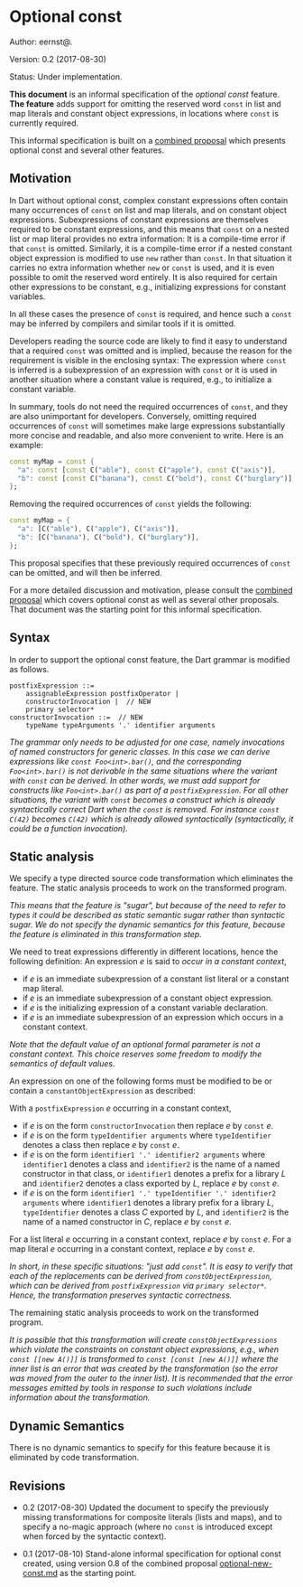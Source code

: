 # Optional const

Author: eernst@.

Version: 0.2 (2017-08-30)

Status: Under implementation.

**This document** is an informal specification of the *optional const* feature.
**The feature** adds support for omitting the reserved word `const` in list and
map literals and constant object expressions, in locations where `const` is
currently required.

This informal specification is built on a
[combined proposal](https://github.com/dart-lang/sdk/blob/master/docs/language/informal/optional-new-const.md)
which presents optional const and several other features.

## Motivation

In Dart without optional const, complex constant expressions often contain many
occurrences of `const` on list and map literals, and on constant object
expressions. Subexpressions of constant expressions are themselves required to
be constant expressions, and this means that `const` on a nested list or map
literal provides no extra information: It is a compile-time error if that
`const` is omitted. Similarly, it is a compile-time error if a nested constant
object expression is modified to use `new` rather than `const`. In that
situation it carries no extra information whether `new` or `const` is used, and
it is even possible to omit the reserved word entirely. It is also required for
certain other expressions to be constant, e.g., initializing expressions for
constant variables.

In all these cases the presence of `const` is required, and hence such a
`const` may be inferred by compilers and similar tools if it is omitted.

Developers reading the source code are likely to find it easy to understand
that a required `const` was omitted and is implied, because the reason for
the requirement is visible in the enclosing syntax: The expression where
`const` is inferred is a subexpression of an expression with `const` or it
is used in another situation where a constant value is required, e.g., to
initialize a constant variable.

In summary, tools do not need the required occurrences of `const`, and they
are also unimportant for developers. Conversely, omitting required occurrences
of `const` will sometimes make large expressions substantially more concise
and readable, and also more convenient to write. Here is an example:

```dart
const myMap = const {
  "a": const [const C("able"), const C("apple"), const C("axis")],
  "b": const [const C("banana"), const C("bold"), const C("burglary")],
};
```

Removing the required occurrences of `const` yields the following:

```dart
const myMap = {
  "a": [C("able"), C("apple"), C("axis")],
  "b": [C("banana"), C("bold"), C("burglary")],
};
```

This proposal specifies that these previously required occurrences of `const`
can be omitted, and will then be inferred.

For a more detailed discussion and motivation, please consult the
[combined proposal](https://github.com/dart-lang/sdk/blob/master/docs/language/informal/optional-new-const.md)
which covers optional const as well as several other proposals. That document
was the starting point for this informal specification.

## Syntax

In order to support the optional const feature, the Dart grammar is modified as
follows.

```
postfixExpression ::=
    assignableExpression postfixOperator |
    constructorInvocation |  // NEW
    primary selector*
constructorInvocation ::=  // NEW
    typeName typeArguments '.' identifier arguments
```

*The grammar only needs to be adjusted for one case, namely invocations of named
constructors for generic classes. In this case we can derive expressions like
`const Foo<int>.bar()`, and the corresponding `Foo<int>.bar()` is not derivable
in the same situations where the variant with `const` can be derived. In other
words, we must add support for constructs like `Foo<int>.bar()` as part of a
`postfixExpression`. For all other situations, the variant with `const` becomes
a construct which is already syntactically correct Dart when the `const` is
removed. For instance `const C(42)` becomes `C(42)` which is already allowed
syntactically (syntactically, it could be a function invocation).*

## Static analysis

We specify a type directed source code transformation which eliminates the
feature. The static analysis proceeds to work on the transformed program.

*This means that the feature is "sugar", but because of the need to refer
to types it could be described as static semantic sugar rather than
syntactic sugar. We do not specify the dynamic semantics for this feature,
because the feature is eliminated in this transformation step.*

We need to treat expressions differently in different locations, hence the
following definition: An expression _e_ is said to *occur in a constant
context*,

- if _e_ is an immediate subexpression of a constant list literal or a
  constant map literal.
- if _e_ is an immediate subexpression of a constant object expression.
- if _e_ is the initializing expression of a constant variable declaration.
- if _e_ is an immediate subexpression of an expression which occurs in a
  constant context.

*Note that the default value of an optional formal parameter is not a
constant context. This choice reserves some freedom to modify the
semantics of default values.*

An expression on one of the following forms must be modified to be or
contain a `constantObjectExpression` as described:

With a `postfixExpression` _e_ occurring in a constant context,

- if _e_ is on the form `constructorInvocation` then replace _e_ by
  `const` _e_.
- if _e_ is on the form
  `typeIdentifier arguments` where `typeIdentifier` denotes a class then
  replace _e_ by `const` _e_.
- if _e_ is on the form
  `identifier1 '.' identifier2 arguments` where `identifier1` denotes
  a class and `identifier2` is the name of a named constructor in that
  class, or `identifier1` denotes a prefix for a library _L_ and
  `identifier2` denotes a class exported by _L_, replace _e_ by
  `const` _e_.
-  if _e_ is on the form
  `identifier1 '.' typeIdentifier '.' identifier2 arguments` where
  `identifier1` denotes a library prefix for a library _L_,
  `typeIdentifier` denotes a class _C_ exported by _L_, and `identifier2`
  is the name of a named constructor in _C_, replace _e_ by
  `const` _e_.

For a list literal _e_ occurring in a constant context, replace _e_ by 
`const` _e_. For a map literal _e_ occurring in a constant context,
replace _e_ by `const` _e_.

*In short, in these specific situations: "just add `const`". It is easy to
verify that each of the replacements can be derived from
`constObjectExpression`, which can be derived from `postfixExpression` via
`primary selector*`. Hence, the transformation preserves syntactic
correctness.*

The remaining static analysis proceeds to work on the transformed program.

*It is possible that this transformation will create
`constObjectExpressions` which violate the constraints on constant object
expressions, e.g., when `const [[new A()]]` is transformed to
`const [const [new A()]]` where the inner list is an error that was created
by the transformation (so the error was moved from the outer to the inner
list). It is recommended that the error messages emitted by tools in response
to such violations include information about the transformation.*

## Dynamic Semantics

There is no dynamic semantics to specify for this feature because it is
eliminated by code transformation.


## Revisions

- 0.2 (2017-08-30) Updated the document to specify the previously missing
  transformations for composite literals (lists and maps), and to specify a
  no-magic approach (where no `const` is introduced except when forced by
  the syntactic context).

- 0.1 (2017-08-10) Stand-alone informal specification for optional const
  created, using version 0.8 of the combined proposal
  [optional-new-const.md](https://github.com/dart-lang/sdk/blob/master/docs/language/informal/optional-new-const.md)
  as the starting point.
